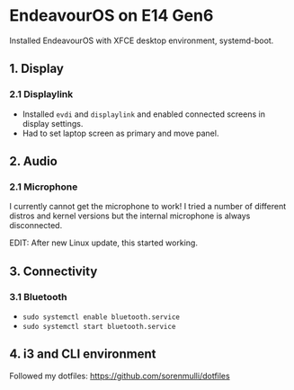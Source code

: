 # EndeavourOS on E14 Gen6

Installed EndeavourOS with XFCE desktop environment, systemd-boot.

## 1. Display
### 2.1 Displaylink
- Installed `evdi` and `displaylink` and enabled connected screens in display settings.
- Had to set laptop screen as primary and move panel.

## 2. Audio
### 2.1 Microphone
I currently cannot get the microphone to work! I tried a number of different distros and kernel versions but the internal microphone is always disconnected.

EDIT: After new Linux update, this started working.

## 3. Connectivity
### 3.1 Bluetooth
- `sudo systemctl enable bluetooth.service`
- `sudo systemctl start bluetooth.service`

## 4. i3 and CLI environment
Followed my dotfiles: https://github.com/sorenmulli/dotfiles
